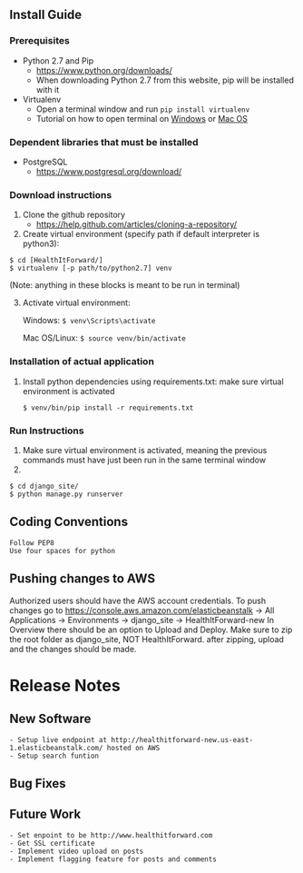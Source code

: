 ## Install Guide
### Prerequisites
- Python 2.7 and Pip
    - https://www.python.org/downloads/
    - When downloading Python 2.7 from this website, pip will be installed with it
- Virtualenv
    - Open a terminal window and run ```pip install virtualenv```
    - Tutorial on how to open terminal on [Windows](https://www.quora.com/How-do-I-open-terminal-in-windows) or [Mac OS](http://blog.teamtreehouse.com/introduction-to-the-mac-os-x-command-line)


### Dependent libraries that must be installed
- PostgreSQL
    - https://www.postgresql.org/download/

### Download instructions
1. Clone the github repository
    - https://help.github.com/articles/cloning-a-repository/
2. Create virtual environment (specify path if default interpreter is python3):
```
$ cd [HealthItForward/]
$ virtualenv [-p path/to/python2.7] venv  
```
(Note: anything in these blocks is meant to be run in terminal)

3. Activate virtual environment:

    Windows: ```$ venv\Scripts\activate```

    Mac OS/Linux: ```$ source venv/bin/activate```

### Installation of actual application

1. Install python dependencies using requirements.txt:
    make sure virtual environment is activated
    ```
    $ venv/bin/pip install -r requirements.txt  
    ```


### Run Instructions
  1. Make sure virtual environment is activated, meaning the previous commands must have just been run in the same terminal window
  2. 
  ```
  $ cd django_site/
  $ python manage.py runserver  
  ```

## Coding Conventions
    Follow PEP8    
    Use four spaces for python

## Pushing changes to AWS
Authorized users should have the AWS account credentials. To push changes go to https://console.aws.amazon.com/elasticbeanstalk -> All Applications -> Environments -> django_site -> HealthItForward-new 
In Overview there should be an option to Upload and Deploy. Make sure to zip the root folder as django_site, NOT HealthItForward. after zipping, upload and the changes should be made.

# Release Notes
## New Software
    - Setup live endpoint at http://healthitforward-new.us-east-1.elasticbeanstalk.com/ hosted on AWS
    - Setup search funtion
## Bug Fixes
## Future Work
    - Set enpoint to be http://www.healthitforward.com
    - Get SSL certificate
    - Implement video upload on posts
    - Implement flagging feature for posts and comments
